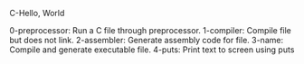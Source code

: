 C-Hello, World

0-preprocessor: Run a C file through preprocessor.
1-compiler: Compile file but does not link.
2-assembler: Generate assembly code for file.
3-name: Compile and generate executable file.
4-puts: Print text to screen using puts

